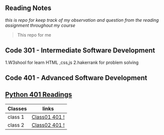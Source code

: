 ## Reading Notes

_*this is repo for keep track of my observation and question from the reading assignment throughout my course*_

>This repo for me


## Code 301 - Intermediate Software Development
1.W3shool for learn HTML ,css,js
2.hakerrank for problem solving


## Code 401 - Advanced Software Development

## [Python 401 Readings ](./code-401-python)

Classes       | links
------------- | -------------
class 1       | [Class01 401 !](./code-401-python/Class-01)
class 2       | [Class02 401 !](./code-401-python/Class-02)

